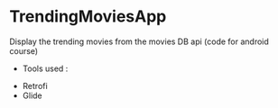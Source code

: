 # TrendingMoviesApp
Display the trending movies from the movies DB api
(code for android course)
* Tools used :
- Retrofi
- Glide
